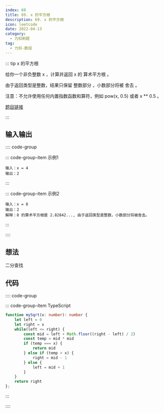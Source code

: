 ```yaml
---
index: 69
title: 69. x 的平方根
description: 69. x 的平方根
icon: leetcode
date: 2022-04-13
category:
  - 力扣刷题
tag:
  - 力扣-数组
---
```


::: tip x 的平方根 <Badge text="简单" type="tip"/>

给你一个非负整数 x ，计算并返回 x 的 算术平方根 。

由于返回类型是整数，结果只保留 整数部分 ，小数部分将被 舍去 。

注意：不允许使用任何内置指数函数和算符，例如 pow(x, 0.5) 或者 x ** 0.5 。

[题目链接](https://leetcode.cn/problems/sqrtx/)

:::

## 输入输出

:::: code-group

::: code-group-item 示例1

```
输入：x = 4
输出：2
```

:::

::: code-group-item 示例2

```
输入：x = 8
输出：2
解释：8 的算术平方根是 2.82842..., 由于返回类型是整数，小数部分将被舍去。
```

:::

::::

## 想法

二分查找

## 代码

:::: code-group

::: code-group-item TypeScript

```ts
function mySqrt(x: number): number {
    let left = 0
    let right = x
    while(left <= right) {
        const mid = left + Math.floor((right - left) / 2)
        const temp = mid * mid
        if (temp === x) {
            return mid
        } else if (temp > x) {
            right = mid - 1
        } else {
            left = mid + 1
        }
    }
    return right
};
```

:::

::::